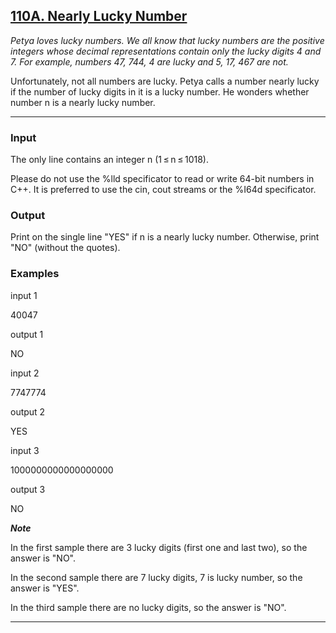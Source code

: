 ## [110A. Nearly Lucky Number](https://codeforces.com/problemset/problem/110/A)

_Petya loves lucky numbers. We all know that lucky numbers are the positive integers whose decimal representations contain only the lucky digits 4 and 7. 
For example, numbers 47, 744, 4 are lucky and 5, 17, 467 are not._

Unfortunately, not all numbers are lucky. Petya calls a number nearly lucky if the number of lucky digits in it is a lucky number. He wonders whether number n is a nearly lucky number.

---

### Input
The only line contains an integer n (1 ≤ n ≤ 1018).

Please do not use the %lld specificator to read or write 64-bit numbers in С++. It is preferred to use the cin, cout streams or the %I64d specificator.

### Output
Print on the single line "YES" if n is a nearly lucky number. Otherwise, print "NO" (without the quotes).

### Examples
input 1

40047

output 1

NO

input 2

7747774

output 2

YES

input 3

1000000000000000000

output 3

NO

***Note***

In the first sample there are 3 lucky digits (first one and last two), so the answer is "NO".

In the second sample there are 7 lucky digits, 7 is lucky number, so the answer is "YES".

In the third sample there are no lucky digits, so the answer is "NO".

---
